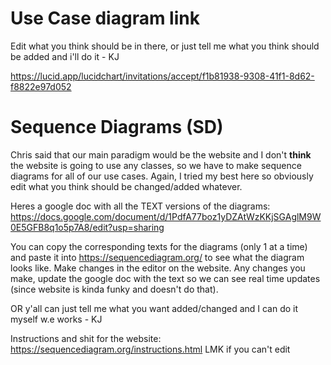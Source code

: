 
# Use Case diagram link
Edit what you think should be in there, or just tell me what you think should be added and i'll do it - KJ

https://lucid.app/lucidchart/invitations/accept/f1b81938-9308-41f1-8d62-f8822e97d052


# Sequence Diagrams (SD)

Chris said that our main paradigm would be the website and I don't **think** the website is going to use any classes, so we have to make
sequence diagrams for all of our use cases. Again, I tried my best here so obviously edit what you think should be changed/added whatever.

Heres a google doc with all the TEXT versions of the diagrams:
https://docs.google.com/document/d/1PdfA77boz1yDZAtWzKKjSGAglM9W0E5GFB8q1o5p7A8/edit?usp=sharing

You can copy the corresponding texts for the diagrams (only 1 at a time) and paste it into https://sequencediagram.org/ to see what the diagram looks like. Make changes in the editor on the website. Any changes you make, update the google doc with the text so we can see real time updates (since website is kinda funky and doesn't do that).



OR y'all can just tell me what you want added/changed and I can do it myself w.e works - KJ

Instructions and shit for the website: https://sequencediagram.org/instructions.html
LMK if you can't edit



